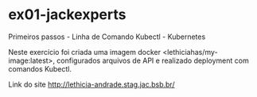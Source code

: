 # ex01-jackexperts

Primeiros passos - Linha de Comando Kubectl - Kubernetes

Neste exercício foi criada uma imagem docker <lethiciahas/my-image:latest>, configurados arquivos de API e realizado deployment com comandos Kubectl.

Link do site http://lethicia-andrade.stag.jac.bsb.br/
